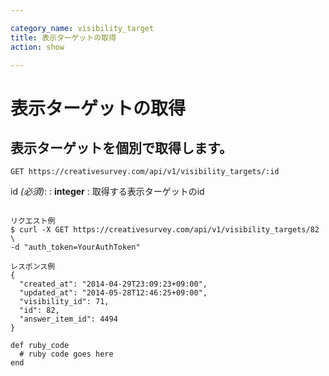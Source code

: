 ```yaml
---

category_name: visibility_target
title: 表示ターゲットの取得
action: show

---
```


# 表示ターゲットの取得

## 表示ターゲットを個別で取得します。

`GET https://creativesurvey.com/api/v1/visibility_targets/:id`

id _(必須)_:
: __integer__
: 取得する表示ターゲットのid

~~~

リクエスト例
$ curl -X GET https://creativesurvey.com/api/v1/visibility_targets/82 \
-d "auth_token=YourAuthToken"

レスポンス例
{
  "created_at": "2014-04-29T23:09:23+09:00",
  "updated_at": "2014-05-28T12:46:25+09:00",
  "visibility_id": 71,
  "id": 82,
  "answer_item_id": 4494
}

~~~

~~~
def ruby_code
  # ruby code goes here
end
~~~


